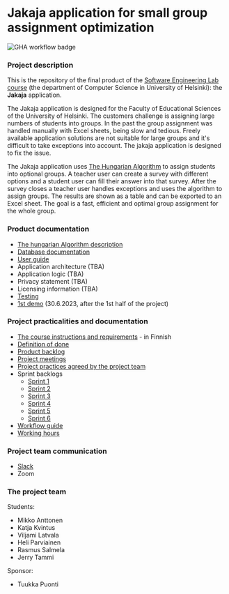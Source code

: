 # Jakaja application for small group assignment optimization
![GHA workflow badge](https://github.com/piryopt/pienryhmien-optimointi/workflows/CI/badge.svg)

### Project description

This is the repository of the final product of the [Software Engineering Lab course](https://studies.helsinki.fi/courses/cur/otm-96ddc0a9-a15b-4717-bfdc-23872092b730) (the department of Computer Science in University of Helsinki): the **Jakaja** application.

The Jakaja application is designed for the Faculty of Educational Sciences of the University of Helsinki. The customers challenge is assigning large numbers of students into groups. In the past the group assignment was handled manually with Excel sheets, being slow and tedious. Freely available application solutions are not suitable for large groups and it's difficult to take exceptions into account. The jakaja application is designed to fix the issue. 

The Jakaja application uses [The Hungarian Algorithm](https://en.wikipedia.org/wiki/Hungarian_algorithm) to assign students into optional groups. A teacher user can create a survey with different options and a student user can fill their answer into that survey. After the survey closes a teacher user handles exceptions and uses the algorithm to assign groups. The results are shown as a table and can be exported to an Excel sheet. The goal is a fast, efficient and optimal group assignment for the whole group.


### Product documentation

- [The hungarian Algorithm description](https://github.com/piryopt/pienryhmien-optimointi/blob/main/documentation/hungarian.md)
- [Database documentation](https://github.com/piryopt/pienryhmien-optimointi/blob/main/documentation/database_docs/)
- [User guide](https://github.com/piryopt/pienryhmien-optimointi/blob/main/documentation/user_guide.md)
- Application architecture (TBA)
- Application logic (TBA)
- Privacy statement (TBA)
- Licensing information (TBA)
- [Testing](https://github.com/piryopt/pienryhmien-optimointi/blob/main/documentation/Testing.md)
- [1st demo](https://youtu.be/z548R3cHm54) (30.6.2023, after the 1st half of the project)


### Project practicalities and documentation

- [The course instructions and requirements](https://github.com/HY-TKTL/TKT20007-Ohjelmistotuotantoprojekti) - in Finnish
- [Definition of done](https://github.com/piryopt/pienryhmien-optimointi/blob/main/documentation/Definition%20of%20done.md)
- [Product backlog](https://tasks.office.com/HelsinkiFI.onmicrosoft.com/en-GB/Home/Planner/#/plantaskboard?groupId=ba568d54-ac10-4284-8546-4bd5009e3f22&planId=PWuNfrTpM0uMVnV2NHTlY5YAEsh-)
- [Project meetings](https://github.com/piryopt/pienryhmien-optimointi/blob/main/documentation/project_meetings.md)
- [Project practices agreed by the project team](https://github.com/piryopt/pienryhmien-optimointi/blob/main/documentation/project_practices.md)
- Sprint backlogs
  - [Sprint 1](https://docs.google.com/spreadsheets/d/19JN28VdVESQVGfSUTVLsMB2tkSZfw3HZhc6R9kpa-ng/edit#gid=466729438)
  - [Sprint 2](https://docs.google.com/spreadsheets/d/19JN28VdVESQVGfSUTVLsMB2tkSZfw3HZhc6R9kpa-ng/edit#gid=59763564)
  - [Sprint 3](https://docs.google.com/spreadsheets/d/19JN28VdVESQVGfSUTVLsMB2tkSZfw3HZhc6R9kpa-ng/edit#gid=1576777136)
  - [Sprint 4](https://docs.google.com/spreadsheets/d/19JN28VdVESQVGfSUTVLsMB2tkSZfw3HZhc6R9kpa-ng/edit#gid=1803644692)
  - [Sprint 5](https://docs.google.com/spreadsheets/d/19JN28VdVESQVGfSUTVLsMB2tkSZfw3HZhc6R9kpa-ng/edit#gid=453913023)
  - [Sprint 6](https://docs.google.com/spreadsheets/d/19JN28VdVESQVGfSUTVLsMB2tkSZfw3HZhc6R9kpa-ng/edit#gid=530975876)
- [Workflow guide](https://github.com/piryopt/pienryhmien-optimointi/blob/main/documentation/workflow_guide.md)
- [Working hours](https://docs.google.com/spreadsheets/d/1rd8avaP7OGhgrX-mo4E5-mgfgCE71X50_aM8jR2hNEc/edit#gid=1189482618)


### Project team communication

- [Slack](https://ohtuprojekti-hq.slack.com)
- Zoom


### The project team

Students:
- Mikko Anttonen
- Katja Kvintus
- Viljami Latvala
- Heli Parviainen
- Rasmus Salmela
- Jerry Tammi

Sponsor:
- Tuukka Puonti
